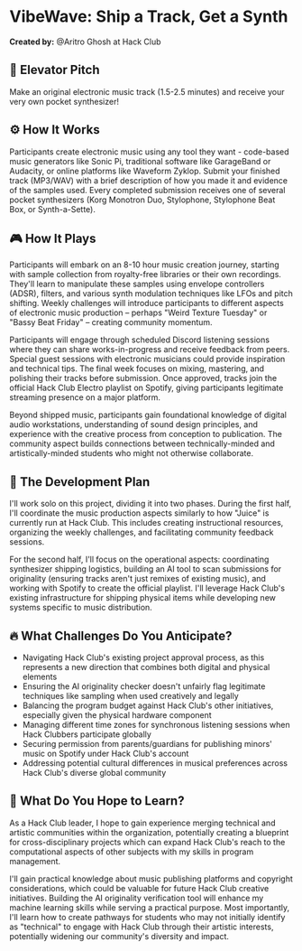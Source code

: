 # VibeWave: Ship a Track, Get a Synth

**Created by:** @Aritro Ghosh at Hack Club

## 🌟 Elevator Pitch  
Make an original electronic music track (1.5-2.5 minutes) and receive your very own pocket synthesizer!

## ⚙️ How It Works  
Participants create electronic music using any tool they want - code-based music generators like Sonic Pi, traditional software like GarageBand or Audacity, or online platforms like Waveform Zyklop. Submit your finished track (MP3/WAV) with a brief description of how you made it and evidence of the samples used. Every completed submission receives one of several pocket synthesizers (Korg Monotron Duo, Stylophone, Stylophone Beat Box, or Synth-a-Sette).

## 🎮 How It Plays
Participants will embark on an 8-10 hour music creation journey, starting with sample collection from royalty-free libraries or their own recordings. They'll learn to manipulate these samples using envelope controllers (ADSR), filters, and various synth modulation techniques like LFOs and pitch shifting. Weekly challenges will introduce participants to different aspects of electronic music production – perhaps "Weird Texture Tuesday" or "Bassy Beat Friday" – creating community momentum.

Participants will engage through scheduled Discord listening sessions where they can share works-in-progress and receive feedback from peers. Special guest sessions with electronic musicians could provide inspiration and technical tips. The final week focuses on mixing, mastering, and polishing their tracks before submission. Once approved, tracks join the official Hack Club Electro playlist on Spotify, giving participants legitimate streaming presence on a major platform.

Beyond shipped music, participants gain foundational knowledge of digital audio workstations, understanding of sound design principles, and experience with the creative process from conception to publication. The community aspect builds connections between technically-minded and artistically-minded students who might not otherwise collaborate.

## 🚀 The Development Plan  
I'll work solo on this project, dividing it into two phases. During the first half, I'll coordinate the music production aspects similarly to how "Juice" is currently run at Hack Club. This includes creating instructional resources, organizing the weekly challenges, and facilitating community feedback sessions.

For the second half, I'll focus on the operational aspects: coordinating synthesizer shipping logistics, building an AI tool to scan submissions for originality (ensuring tracks aren't just remixes of existing music), and working with Spotify to create the official playlist. I'll leverage Hack Club's existing infrastructure for shipping physical items while developing new systems specific to music distribution.

## 🔥 What Challenges Do You Anticipate?  
- Navigating Hack Club's existing project approval process, as this represents a new direction that combines both digital and physical elements
- Ensuring the AI originality checker doesn't unfairly flag legitimate techniques like sampling when used creatively and legally
- Balancing the program budget against Hack Club's other initiatives, especially given the physical hardware component
- Managing different time zones for synchronous listening sessions when Hack Clubbers participate globally
- Securing permission from parents/guardians for publishing minors' music on Spotify under Hack Club's account
- Addressing potential cultural differences in musical preferences across Hack Club's diverse global community

## 🎯 What Do You Hope to Learn?  
As a Hack Club leader, I hope to gain experience merging technical and artistic communities within the organization, potentially creating a blueprint for cross-disciplinary projects which can expand Hack Club's reach to the computational aspects of other subjects with my skills in program management.

I'll gain practical knowledge about music publishing platforms and copyright considerations, which could be valuable for future Hack Club creative initiatives. Building the AI originality verification tool will enhance my machine learning skills while serving a practical purpose. Most importantly, I'll learn how to create pathways for students who may not initially identify as "technical" to engage with Hack Club through their artistic interests, potentially widening our community's diversity and impact.
